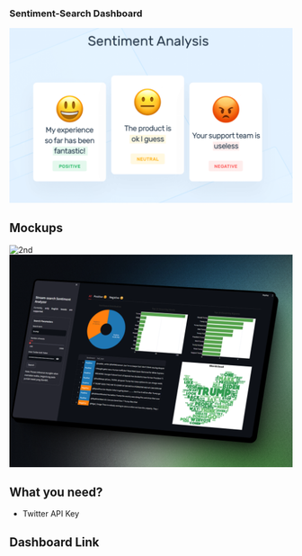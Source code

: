 ### Sentiment-Search Dashboard
![2nd](./assets/images/sentiment.png)

## Mockups
![2nd](./assets/images/mockup.png)
![2nd](./assets/images/mockup_color.png)

## What you need?
- Twitter API Key

## Dashboard Link
